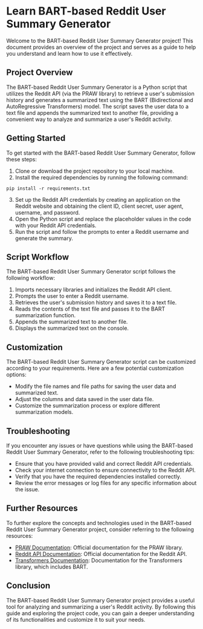 # Learn BART-based Reddit User Summary Generator

Welcome to the BART-based Reddit User Summary Generator project! This document provides an overview of the project and serves as a guide to help you understand and learn how to use it effectively.

## Project Overview

The BART-based Reddit User Summary Generator is a Python script that utilizes the Reddit API (via the PRAW library) to retrieve a user's submission history and generates a summarized text using the BART (Bidirectional and AutoRegressive Transformers) model. The script saves the user data to a text file and appends the summarized text to another file, providing a convenient way to analyze and summarize a user's Reddit activity.

## Getting Started

To get started with the BART-based Reddit User Summary Generator, follow these steps:

1. Clone or download the project repository to your local machine.
2. Install the required dependencies by running the following command:
```
pip install -r requirements.txt
```
3. Set up the Reddit API credentials by creating an application on the Reddit website and obtaining the client ID, client secret, user agent, username, and password.
4. Open the Python script and replace the placeholder values in the code with your Reddit API credentials.
5. Run the script and follow the prompts to enter a Reddit username and generate the summary.

## Script Workflow

The BART-based Reddit User Summary Generator script follows the following workflow:

1. Imports necessary libraries and initializes the Reddit API client.
2. Prompts the user to enter a Reddit username.
3. Retrieves the user's submission history and saves it to a text file.
4. Reads the contents of the text file and passes it to the BART summarization function.
5. Appends the summarized text to another file.
6. Displays the summarized text on the console.

## Customization

The BART-based Reddit User Summary Generator script can be customized according to your requirements. Here are a few potential customization options:

- Modify the file names and file paths for saving the user data and summarized text.
- Adjust the columns and data saved in the user data file.
- Customize the summarization process or explore different summarization models.

## Troubleshooting

If you encounter any issues or have questions while using the BART-based Reddit User Summary Generator, refer to the following troubleshooting tips:

- Ensure that you have provided valid and correct Reddit API credentials.
- Check your internet connection to ensure connectivity to the Reddit API.
- Verify that you have the required dependencies installed correctly.
- Review the error messages or log files for any specific information about the issue.

## Further Resources

To further explore the concepts and technologies used in the BART-based Reddit User Summary Generator project, consider referring to the following resources:

- [PRAW Documentation](https://praw.readthedocs.io/en/latest/): Official documentation for the PRAW library.
- [Reddit API Documentation](https://www.reddit.com/dev/api/): Official documentation for the Reddit API.
- [Transformers Documentation](https://huggingface.co/transformers/): Documentation for the Transformers library, which includes BART.

## Conclusion

The BART-based Reddit User Summary Generator project provides a useful tool for analyzing and summarizing a user's Reddit activity. By following this guide and exploring the project code, you can gain a deeper understanding of its functionalities and customize it to suit your needs.


